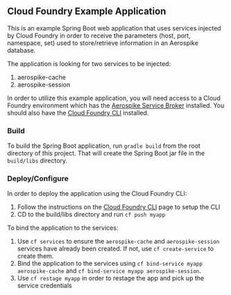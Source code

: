 ## Cloud Foundry Example Application

This is an example Spring Boot web application that uses services injected by Cloud Foundry in order to receive the parameters (host, port, namespace, set) used to store/retrieve information in an Aerospike database.

The application is looking for two services to be injected:

1. aerospike-cache
2. aerospike-session

In order to utilize this example application, you will need access to a Cloud Foundry environment which has the [Aerospike Service Broker](https://github.com/aerospike/cf-aerospike-service-broker.git) installed. You should also have the [Cloud Foundry CLI](https://github.com/cloudfoundry/cli.git) installed.

### Build

To build the Spring Boot application, run ```gradle build``` from the root directory of this project. That will create the Spring Boot jar file in the ```build/libs``` directory.

### Deploy/Configure

In order to deploy the application using the Cloud Foundry CLI:
1. Follow the instructions on the [Cloud Foundry CLI](https://github.com/cloudfoundry/cli.git) page to setup the CLI
2. CD to the build/libs directory and run ```cf push myapp```

To bind the application to the services:
1. Use ```cf services``` to ensure the ```aerospike-cache``` and ```aerospike-session``` services have already been created. If not, use ```cf create-service``` to create them.
2. Bind the application to the services using ```cf bind-service myapp aerospike-cache``` and ```cf bind-service myapp aerospike-session```.
3. Use ```cf restage myapp``` in order to restage the app and pick up the service credentials

